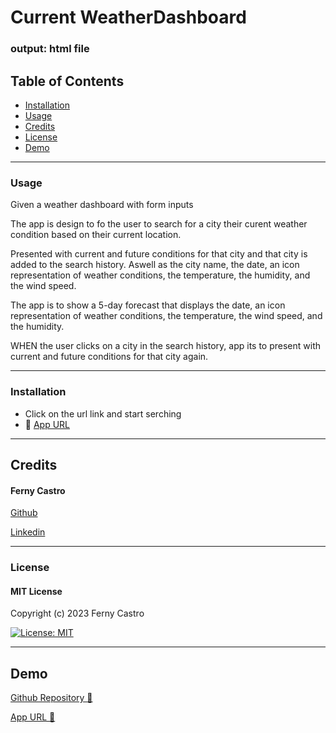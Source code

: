 # Current WeatherDashboard

### output: html file

## Table of Contents

- [Installation](#installation)
- [Usage](#usage)
- [Credits](#credits)
- [License](#license)
- [Demo](#demo)

---
### Usage

Given a weather dashboard with form inputs

The app is design to fo the user to search for a city their curent weather condition based on their current location.

Presented with current and future conditions for that city and that city is added to the search history.
Aswell as the city name, the date, an icon representation of weather conditions, the temperature, the humidity, and the wind speed.

The app is to show a 5-day forecast that displays the date, an icon representation of weather conditions, the temperature, the wind speed, and the humidity.

WHEN the user clicks on a city in the search history, app its to present with current and future conditions for that city again.


---
### Installation
- Click on the url link and start serching
- 🔗 [App URL](https://fernycastro8.github.io/current_weather_dash_mod6/)

---
## Credits
#### Ferny Castro 

[Github](https://github.com/FernyCastro8)

[Linkedin]()

------
### License

#### MIT License

Copyright (c) 2023 Ferny Castro

[![License: MIT](https://img.shields.io/badge/License-MIT-yellow.svg)](https://opensource.org/licenses/MIT)


---
## Demo

[Github Repository 🔗](https://github.com/FernyCastro8/current_weather_dash_mod6.git)

[App URL 🔗](https://fernycastro8.github.io/current_weather_dash_mod6/)




